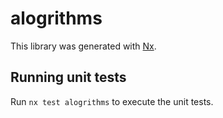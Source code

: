# alogrithms

This library was generated with [Nx](https://nx.dev).

## Running unit tests

Run `nx test alogrithms` to execute the unit tests.
